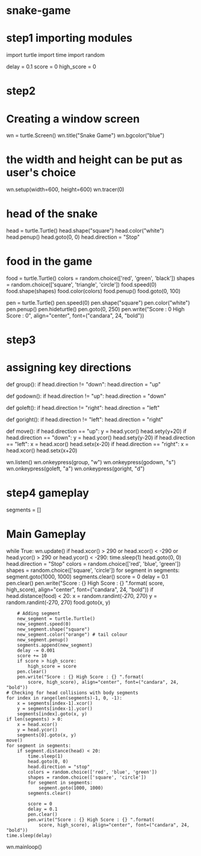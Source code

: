 # snake-game
#  step1 importing modules 
import turtle
import time
import random

delay = 0.1
score = 0
high_score = 0

# step2
# Creating a window screen
wn = turtle.Screen()
wn.title("Snake Game")
wn.bgcolor("blue")

# the width and height can be put as user's choice
wn.setup(width=600, height=600)
wn.tracer(0)


# head of the snake
head = turtle.Turtle()
head.shape("square")
head.color("white")
head.penup()
head.goto(0, 0)
head.direction = "Stop"


# food in the game
food = turtle.Turtle()
colors = random.choice(['red', 'green', 'black'])
shapes = random.choice(['square', 'triangle', 'circle'])
food.speed(0)
food.shape(shapes)
food.color(colors)
food.penup()
food.goto(0, 100)


pen = turtle.Turtle()
pen.speed(0)
pen.shape("square")
pen.color("white")
pen.penup()
pen.hideturtle()
pen.goto(0, 250)
pen.write("Score : 0 High Score : 0", align="center",
		font=("candara", 24, "bold"))


# step3
# assigning key directions
def group():
	if head.direction != "down":
		head.direction = "up"


def godown():
	if head.direction != "up":
		head.direction = "down"


def goleft():
	if head.direction != "right":
		head.direction = "left"


def goright():
	if head.direction != "left":
		head.direction = "right"


def move():
	if head.direction == "up":
		y = head.ycor()
		head.sety(y+20)
	if head.direction == "down":
		y = head.ycor()
		head.sety(y-20)
	if head.direction == "left":
		x = head.xcor()
		head.setx(x-20)
	if head.direction == "right":
		x = head.xcor()
		head.setx(x+20)


wn.listen()
wn.onkeypress(group, "w")
wn.onkeypress(godown, "s")
wn.onkeypress(goleft, "a")
wn.onkeypress(goright, "d")


# step4 gameplay
segments = []

# Main Gameplay
while True:
	wn.update()
	if head.xcor() > 290 or head.xcor() < -290 or head.ycor() > 290 or head.ycor() < -290:
		time.sleep(1)
		head.goto(0, 0)
		head.direction = "Stop"
		colors = random.choice(['red', 'blue', 'green'])
		shapes = random.choice(['square', 'circle'])
		for segment in segments:
			segment.goto(1000, 1000)
		segments.clear()
		score = 0
		delay = 0.1
		pen.clear()
		pen.write("Score : {} High Score : {} ".format(
			score, high_score), align="center", font=("candara", 24, "bold"))
	if head.distance(food) < 20:
		x = random.randint(-270, 270)
		y = random.randint(-270, 270)
		food.goto(x, y)

		# Adding segment
		new_segment = turtle.Turtle()
		new_segment.speed(0)
		new_segment.shape("square")
		new_segment.color("orange") # tail colour
		new_segment.penup()
		segments.append(new_segment)
		delay -= 0.001
		score += 10
		if score > high_score:
			high_score = score
		pen.clear()
		pen.write("Score : {} High Score : {} ".format(
			score, high_score), align="center", font=("candara", 24, "bold"))
	# Checking for head collisions with body segments
	for index in range(len(segments)-1, 0, -1):
		x = segments[index-1].xcor()
		y = segments[index-1].ycor()
		segments[index].goto(x, y)
	if len(segments) > 0:
		x = head.xcor()
		y = head.ycor()
		segments[0].goto(x, y)
	move()
	for segment in segments:
		if segment.distance(head) < 20:
			time.sleep(1)
			head.goto(0, 0)
			head.direction = "stop"
			colors = random.choice(['red', 'blue', 'green'])
			shapes = random.choice(['square', 'circle'])
			for segment in segments:
				segment.goto(1000, 1000)
			segments.clear()

			score = 0
			delay = 0.1
			pen.clear()
			pen.write("Score : {} High Score : {} ".format(
				score, high_score), align="center", font=("candara", 24, "bold"))
	time.sleep(delay)

wn.mainloop()

